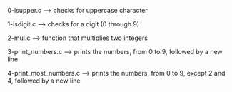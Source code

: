 0-isupper.c --> checks for uppercase character


1-isdigit.c --> checks for a digit (0 through 9)


2-mul.c --> function that multiplies two integers


3-print_numbers.c --> prints the numbers, from 0 to 9, followed by a new line


4-print_most_numbers.c --> prints the numbers, from 0 to 9, except 2 and 4, followed by a new line


